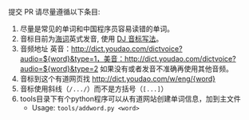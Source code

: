 提交 PR 请尽量遵循以下条目:

1. 尽量是常见的单词和中国程序员容易读错的单词。
1. 音标目前为[海词](http://dict.cn/)英式发音, 使用 [DJ 音标写法](https://zh.wikipedia.org/wiki/DJ%E9%9F%B3%E6%A8%99)。
1. 音频地址 英音：http://dict.youdao.com/dictvoice?audio=${word}&type=1，美音：http://dict.youdao.com/dictvoice?audio=${word}&type=2  如果没有或者发音不准确再使用其他音频。
1. 音标到这个有道网页找 http://dict.youdao.com/w/eng/{word}
1. 音标使用斜线（`/.../`）而不是方括号（`[...]`）
1. tools目录下有个python程序可以从有道网站创建单词信息，加到主文件
   - Usage: `tools/addword.py <word>`
